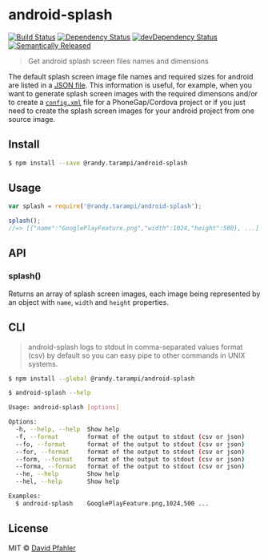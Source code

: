 # android-splash 
[![Build Status](https://travis-ci.com/randytarampi/android-splash.svg?branch=master)](https://travis-ci.com/randytarampi/android-splash)
[![Dependency Status](https://david-dm.org/randytarampi/android-splash.svg)](https://david-dm.org/randytarampi/android-splash)
[![devDependency Status](https://david-dm.org/randytarampi/android-splash/dev-status.svg)](https://david-dm.org/randytarampi/android-splash#info=devDependencies)
[![Semantically Released](https://img.shields.io/badge/versioning-semantically%20released-brightgreen.svg)](https://github.com/boennemann/semantic-release) 

> Get android splash screen files names and dimensions

The default splash screen image file names and required sizes for android are listed in a [JSON file](splash.json). This information is useful, for example, when you want to generate splash screen images with the required dimensons and/or to create a [`config.xml`](http://docs.phonegap.com/en/3.5.0/config_ref_images.md.html) file for a PhoneGap/Cordova project or if you just need to create the splash screen images for your android project from one source image.


## Install

```sh
$ npm install --save @randy.tarampi/android-splash
```


## Usage

```js
var splash = require('@randy.tarampi/android-splash');

splash();
//=> [{"name":"GooglePlayFeature.png","width":1024,"height":500}, ...]
```


## API

### splash()

Returns an array of splash screen images, each image being represented by an object with `name`, `width` and `height` properties.

## CLI
> android-splash logs to stdout in comma-separated values format (csv) by default so you can easy pipe to other commands in UNIX systems.

```sh
$ npm install --global @randy.tarampi/android-splash
```

```sh
$ android-splash --help

Usage: android-splash [options]

Options:
  -h, --help, --help  Show help                                                 
  -f, --format        format of the output to stdout (csv or json)              
  --fo, --format      format of the output to stdout (csv or json)              
  --for, --format     format of the output to stdout (csv or json)              
  --form, --format    format of the output to stdout (csv or json)              
  --forma, --format   format of the output to stdout (csv or json)              
  --he, --help        Show help                                                 
  --hel, --help       Show help                                                 

Examples:
  $ android-splash    GooglePlayFeature.png,1024,500 ...   
```

## License
MIT © [David Pfahler](http://excellenteasy.com)

